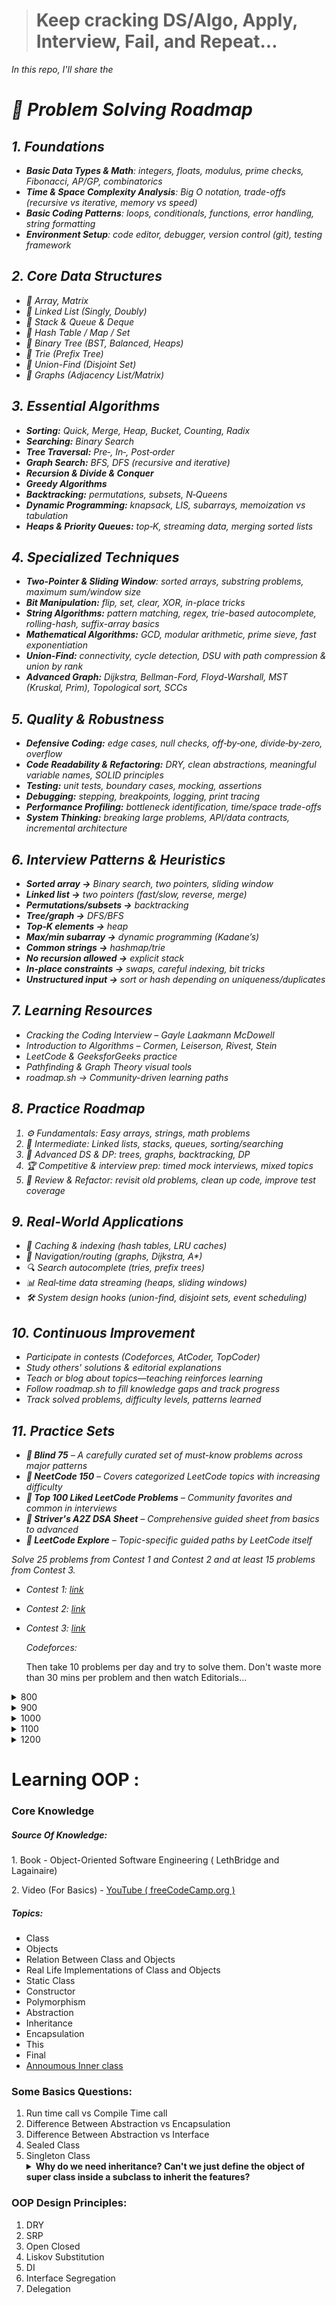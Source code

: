 > <h1> Keep cracking DS/Algo, Apply, Interview, Fail, and Repeat... </h1>
<i> In this repo, I'll share the 
<!DOCTYPE html>
<html lang="en">
<head>
    <meta charset="UTF-8">
    <meta http-equiv="X-UA-Compatible" content="IE=edge">
    <meta name="viewport" content="width=device-width, initial-scale=1.0">
</head>
<body>
    <div id = "algorithm">
 <h1>🔧 Problem Solving Roadmap</h1>

<h2>1. Foundations</h2>
<ul>
  <li><strong>Basic Data Types & Math</strong>: integers, floats, modulus, prime checks, Fibonacci, AP/GP, combinatorics</li>
  <li><strong>Time & Space Complexity Analysis</strong>: Big O notation, trade-offs (recursive vs iterative, memory vs speed)</li>
  <li><strong>Basic Coding Patterns</strong>: loops, conditionals, functions, error handling, string formatting</li>
  <li><strong>Environment Setup</strong>: code editor, debugger, version control (git), testing framework</li>
</ul>

<h2>2. Core Data Structures</h2>
<ul>
  <li>📗 Array, Matrix</li>
  <li>📘 Linked List (Singly, Doubly)</li>
  <li>📙 Stack & Queue & Deque</li>
  <li>📕 Hash Table / Map / Set</li>
  <li>📗 Binary Tree (BST, Balanced, Heaps)</li>
  <li>📘 Trie (Prefix Tree)</li>
  <li>📙 Union-Find (Disjoint Set)</li>
  <li>📕 Graphs (Adjacency List/Matrix)</li>
</ul>

<h2>3. Essential Algorithms</h2>
<ul>
  <li><strong>Sorting:</strong> Quick, Merge, Heap, Bucket, Counting, Radix</li>
  <li><strong>Searching:</strong> Binary Search</li>
  <li><strong>Tree Traversal:</strong> Pre‑, In‑, Post‑order</li>
  <li><strong>Graph Search:</strong> BFS, DFS (recursive and iterative)</li>
  <li><strong>Recursion & Divide & Conquer</strong></li>
  <li><strong>Greedy Algorithms</strong></li>
  <li><strong>Backtracking:</strong> permutations, subsets, N‑Queens</li>
  <li><strong>Dynamic Programming:</strong> knapsack, LIS, subarrays, memoization vs tabulation</li>
  <li><strong>Heaps & Priority Queues:</strong> top‑K, streaming data, merging sorted lists</li>
</ul>

<h2>4. Specialized Techniques</h2>
<ul>
  <li><strong>Two-Pointer & Sliding Window</strong>: sorted arrays, substring problems, maximum sum/window size</li>
  <li><strong>Bit Manipulation:</strong> flip, set, clear, XOR, in-place tricks</li>
  <li><strong>String Algorithms:</strong> pattern matching, regex, trie-based autocomplete, rolling-hash, suffix-array basics</li>
  <li><strong>Mathematical Algorithms:</strong> GCD, modular arithmetic, prime sieve, fast exponentiation</li>
  <li><strong>Union-Find:</strong> connectivity, cycle detection, DSU with path compression & union by rank</li>
  <li><strong>Advanced Graph:</strong> Dijkstra, Bellman-Ford, Floyd-Warshall, MST (Kruskal, Prim), Topological sort, SCCs</li>
</ul>

<h2>5. Quality & Robustness</h2>
<ul>
  <li><strong>Defensive Coding:</strong> edge cases, null checks, off‑by‑one, divide‑by‑zero, overflow</li>
  <li><strong>Code Readability & Refactoring:</strong> DRY, clean abstractions, meaningful variable names, SOLID principles</li>
  <li><strong>Testing:</strong> unit tests, boundary cases, mocking, assertions</li>
  <li><strong>Debugging:</strong> stepping, breakpoints, logging, print tracing</li>
  <li><strong>Performance Profiling:</strong> bottleneck identification, time/space trade-offs</li>
  <li><strong>System Thinking:</strong> breaking large problems, API/data contracts, incremental architecture</li>
</ul>

<h2>6. Interview Patterns & Heuristics</h2>
<ul>
  <li><strong>Sorted array →</strong> Binary search, two pointers, sliding window</li>
  <li><strong>Linked list →</strong> two pointers (fast/slow, reverse, merge)</li>
  <li><strong>Permutations/subsets →</strong> backtracking</li>
  <li><strong>Tree/graph →</strong> DFS/BFS</li>
  <li><strong>Top‑K elements →</strong> heap</li>
  <li><strong>Max/min subarray →</strong> dynamic programming (Kadane’s)</li>
  <li><strong>Common strings →</strong> hashmap/trie</li>
  <li><strong>No recursion allowed →</strong> explicit stack</li>
  <li><strong>In-place constraints →</strong> swaps, careful indexing, bit tricks</li>
  <li><strong>Unstructured input →</strong> sort or hash depending on uniqueness/duplicates</li>
</ul>

<h2>7. Learning Resources</h2>
<ul>
  <li><i>Cracking the Coding Interview</i> – Gayle Laakmann McDowell</li>
  <li><i>Introduction to Algorithms</i> – Cormen, Leiserson, Rivest, Stein</li>
  <li>LeetCode & GeeksforGeeks practice</li>
  <li>Pathfinding & Graph Theory visual tools</li>
  <li>roadmap.sh → Community-driven learning paths</li>
</ul>

<h2>8. Practice Roadmap</h2>
<ol>
  <li>⚙️ Fundamentals: Easy arrays, strings, math problems</li>
  <li>🚧 Intermediate: Linked lists, stacks, queues, sorting/searching</li>
  <li>🌳 Advanced DS & DP: trees, graphs, backtracking, DP</li>
  <li>🏆 Competitive & interview prep: timed mock interviews, mixed topics</li>
  <li>🔁 Review & Refactor: revisit old problems, clean up code, improve test coverage</li>
</ol>

<h2>9. Real-World Applications</h2>
<ul>
  <li>🔐 Caching & indexing (hash tables, LRU caches)</li>
  <li>🚗 Navigation/routing (graphs, Dijkstra, A*)</li>
  <li>🔍 Search autocomplete (tries, prefix trees)</li>
  <li>📊 Real‑time data streaming (heaps, sliding windows)</li>
  <li>🛠️ System design hooks (union-find, disjoint sets, event scheduling)</li>
</ul>

<h2>10. Continuous Improvement</h2>
<ul>
  <li>Participate in contests (Codeforces, AtCoder, TopCoder)</li>
  <li>Study others' solutions & editorial explanations</li>
  <li>Teach or blog about topics—teaching reinforces learning</li>
  <li>Follow roadmap.sh to fill knowledge gaps and track progress</li>
  <li>Track solved problems, difficulty levels, patterns learned</li>
</ul>

<h2>11. Practice Sets</h2>
<ul>
  <li><strong>🔹 Blind 75</strong> – A carefully curated set of must-know problems across major patterns</li>
  <li><strong>🔹 NeetCode 150</strong> – Covers categorized LeetCode topics with increasing difficulty</li>
  <li><strong>🔹 Top 100 Liked LeetCode Problems</strong> – Community favorites and common in interviews</li>
  <li><strong>🔹 Striver's A2Z DSA Sheet</strong> – Comprehensive guided sheet from basics to advanced</li>
  <li><strong>🔹 LeetCode Explore</strong> – Topic-specific guided paths by LeetCode itself</li>
</ul>


Solve $25$ problems from Contest 1 and Contest 2 and at least $15$ problems from Contest 3.
- Contest 1: [link](https://codeforces.com/group/MWSDmqGsZm/contest/219158)
- Contest 2: [link](https://codeforces.com/group/MWSDmqGsZm/contest/219432)
- Contest 3: [link](https://vjudge.net/contest/468964)

  Codeforces:
  </i>

    <p>Then take 10 problems per day and try to solve them. Don't waste more than 30 mins per problem and then watch Editorials...</p>
<details>
  <summary><span id=800>800</span></summary>

| #   | ID    | Problem                                                                                   | Rating |
|-----|-------|-------------------------------------------------------------------------------------------|--------|
| 1   | 1351A | [A+B (Trial Problem)](https://codeforces.com/problemset/problem/1351/A)                   | 800    |
| 2   | 281A  | [Word Capitalization](https://codeforces.com/problemset/problem/281/A)                    | 800    |
| 3   | 1088A | [Ehab and another construction problem](https://codeforces.com/problemset/problem/1088/A) | 800    |
| 4   | 1096A | [Find Divisible](https://codeforces.com/problemset/problem/1096/A)                        | 800    |
| 5   | 266A  | [Stones on the Table](https://codeforces.com/problemset/problem/266/A)                    | 800    |
| 6   | 1028A | [Find Square](https://codeforces.com/problemset/problem/1028/A)                           | 800    |
| 7   | 1389A | [LCM Problem](https://codeforces.com/problemset/problem/1389/A)                           | 800    |
| 8   | 678A  | [Johny Likes Numbers](https://codeforces.com/problemset/problem/678/A)                    | 800    |
| 9   | 1493A | [Anti-knapsack](https://codeforces.com/problemset/problem/1493/A)                         | 800    |
| 10  | 1047A | [Little C Loves 3 I](https://codeforces.com/problemset/problem/1047/A)                    | 800    |
| 11  | 1520B | [Ordinary Numbers](https://codeforces.com/problemset/problem/1520/B)                      | 800    |
| 12  | 271A  | [Beautiful Year](https://codeforces.com/problemset/problem/271/A)                         | 800    |
| 13  | 22A   | [Second Order Statistics](https://codeforces.com/problemset/problem/22/A)                 | 800    |
| 14  | 1512A | [Spy Detected!](https://codeforces.com/problemset/problem/1512/A)                         | 800    |
| 15  | 702A  | [Maximum Increase](https://codeforces.com/problemset/problem/702/A)                       | 800    |
| 16  | 1328A | [Divisibility Problem](https://codeforces.com/problemset/problem/1328/A)                  | 800    |
| 17  | 32B   | [Borze](https://codeforces.com/problemset/problem/32/B)                                   | 800    |
| 18  | 16A   | [Flag](https://codeforces.com/problemset/problem/16/A)                                    | 800    |
| 19  | 443A  | [Anton and Letters](https://codeforces.com/problemset/problem/443/A)                      | 800    |
| 20  | 1385A | [Three Pairwise Maximums](https://codeforces.com/problemset/problem/1385/A)               | 800    |
| 21  | 440A  | [Forgotten Episode](https://codeforces.com/problemset/problem/440/A)                      | 800    |
| 22  | 1283A | [Minutes Before the New Year](https://codeforces.com/problemset/problem/1283/A)           | 800    |
| 23  | 1003A | [Polycarp's Pockets](https://codeforces.com/problemset/problem/1003/A)                    | 800    |
| 24  | 1269A | [Equation](https://codeforces.com/problemset/problem/1269/A)                              | 800    |
| 25  | 1517A | [Sum of 2050](https://codeforces.com/problemset/problem/1517/A)                           | 800    |
| 26  | 1228A | [Distinct Digits](https://codeforces.com/problemset/problem/1228/A)                       | 800    |
| 27  | 900A  | [Find Extra One](https://codeforces.com/problemset/problem/900/A)                         | 800    |
| 28  | 1183A | [Nearest Interesting Number](https://codeforces.com/problemset/problem/1183/A)            | 800    |
| 29  | 520A  | [Pangram](https://codeforces.com/problemset/problem/520/A)                                | 800    |
| 30  | 1514A | [Perfectly Imperfect Array](https://codeforces.com/problemset/problem/1514/A)             | 800    |
| 31  | 546A  | [Soldier and Bananas](https://codeforces.com/problemset/problem/546/A)                    | 800    |
| 32  | 630A  | [Again Twenty Five!](https://codeforces.com/problemset/problem/630/A)                     | 800    |
| 33  | 34A   | [Reconnaissance 2](https://codeforces.com/problemset/problem/34/A)                        | 800    |
| 34  | 1411A | [In-game Chat](https://codeforces.com/problemset/problem/1411/A)                          | 800    |
| 35  | 1296A | [Array with Odd Sum](https://codeforces.com/problemset/problem/1296/A)                    | 800    |
| 36  | 486A  | [Calculating Function](https://codeforces.com/problemset/problem/486/A)                   | 800    |
| 37  | 1154A | [Restoring Three Numbers](https://codeforces.com/problemset/problem/1154/A)               | 800    |
| 38  | 50A   | [Domino piling](https://codeforces.com/problemset/problem/50/A)                           | 800    |
| 39  | 749A  | [Bachgold Problem](https://codeforces.com/problemset/problem/749/A)                       | 800    |
| 40  | 41A   | [Translation](https://codeforces.com/problemset/problem/41/A)                             | 800    |
| 41  | 1005A | [Tanya and Stairways](https://codeforces.com/problemset/problem/1005/A)                   | 800    |
| 42  | 710A  | [King Moves](https://codeforces.com/problemset/problem/710/A)                             | 800    |
| 43  | 339A  | [Helpful Maths](https://codeforces.com/problemset/problem/339/A)                          | 800    |
| 44  | 384A  | [Coder](https://codeforces.com/problemset/problem/384/A)                                  | 800    |
| 45  | 47A   | [Triangular numbers](https://codeforces.com/problemset/problem/47/A)                      | 800    |
| 46  | 1220A | [Cards](https://codeforces.com/problemset/problem/1220/A)                                 | 800    |
| 47  | 1325A | [EhAb AnD gCd](https://codeforces.com/problemset/problem/1325/A)                          | 800    |
| 48  | 1030A | [In Search of an Easy Problem](https://codeforces.com/problemset/problem/1030/A)          | 800    |
| 49  | 386A  | [Second-Price Auction](https://codeforces.com/problemset/problem/386/A)                   | 800    |
| 50  | 837A  | [Text Volume](https://codeforces.com/problemset/problem/837/A)                            | 800    |
| 51  | 802G  | [Fake News (easy)](https://codeforces.com/problemset/problem/802/G)                       | 800    |
| 52  | 454A  | [Little Pony and Crystal Mine](https://codeforces.com/problemset/problem/454/A)           | 800    |
| 53  | 1230A | [Dawid and Bags of Candies](https://codeforces.com/problemset/problem/1230/A)             | 800    |
| 54  | 615A  | [Bulbs](https://codeforces.com/problemset/problem/615/A)                                  | 800    |
| 55  | 1421A | [XORwice](https://codeforces.com/problemset/problem/1421/A)                               | 800    |
| 56  | 421A  | [Pasha and Hamsters](https://codeforces.com/problemset/problem/421/A)                     | 800    |
| 57  | 1118A | [Water Buying](https://codeforces.com/problemset/problem/1118/A)                          | 800    |
| 58  | 1194A | [Remove a Progression](https://codeforces.com/problemset/problem/1194/A)                  | 800    |
| 59  | 158A  | [Next Round](https://codeforces.com/problemset/problem/158/A)                             | 800    |
| 60  | 1065A | [Vasya and Chocolate](https://codeforces.com/problemset/problem/1065/A)                   | 800    |
| 61  | 1176A | [Divide it!](https://codeforces.com/problemset/problem/1176/A)                            | 800    |
| 62  | 965A  | [Paper Airplanes](https://codeforces.com/problemset/problem/965/A)                        | 800    |
| 63  | 228A  | [Is your horseshoe on the other hoof?](https://codeforces.com/problemset/problem/228/A)   | 800    |
| 64  | 426A  | [Sereja and Mugs](https://codeforces.com/problemset/problem/426/A)                        | 800    |
| 65  | 14A   | [Letter](https://codeforces.com/problemset/problem/14/A)                                  | 800    |
| 66  | 1436A | [Reorder](https://codeforces.com/problemset/problem/1436/A)                               | 800    |
| 67  | 32A   | [Reconnaissance](https://codeforces.com/problemset/problem/32/A)                          | 800    |
| 68  | 1370A | [Maximum GCD](https://codeforces.com/problemset/problem/1370/A)                           | 800    |
| 69  | 181A  | [Series of Crimes](https://codeforces.com/problemset/problem/181/A)                       | 800    |
| 70  | 411A  | [Password Check](https://codeforces.com/problemset/problem/411/A)                         | 800    |
| 71  | 469A  | [I Wanna Be the Guy](https://codeforces.com/problemset/problem/469/A)                     | 800    |
| 72  | 467A  | [George and Accommodation](https://codeforces.com/problemset/problem/467/A)               | 800    |
| 73  | 1512B | [Almost Rectangle](https://codeforces.com/problemset/problem/1512/B)                      | 800    |
| 74  | 1527A | [And Then There Were K](https://codeforces.com/problemset/problem/1527/A)                 | 800    |
| 75  | 831B  | [Keyboard Layouts](https://codeforces.com/problemset/problem/831/B)                       | 800    |
| 76  | 996A  | [Hit the Lottery](https://codeforces.com/problemset/problem/996/A)                        | 800    |
| 77  | 977A  | [Wrong Subtraction](https://codeforces.com/problemset/problem/977/A)                      | 800    |
| 78  | 705A  | [Hulk](https://codeforces.com/problemset/problem/705/A)                                   | 800    |
| 79  | 884A  | [Book Reading](https://codeforces.com/problemset/problem/884/A)                           | 800    |
| 80  | 988A  | [Diverse Team](https://codeforces.com/problemset/problem/988/A)                           | 800    |
| 81  | 978A  | [Remove Duplicates](https://codeforces.com/problemset/problem/978/A)                      | 800    |
| 82  | 1343B | [Balanced Array](https://codeforces.com/problemset/problem/1343/B)                        | 800    |
| 83  | 1325B | [CopyCopyCopyCopyCopy](https://codeforces.com/problemset/problem/1325/B)                  | 800    |
| 84  | 1513A | [Array and Peaks](https://codeforces.com/problemset/problem/1513/A)                       | 800    |
| 85  | 1445A | [Array Rearrangment](https://codeforces.com/problemset/problem/1445/A)                    | 800    |
| 86  | 1323A | [Even Subset Sum Problem](https://codeforces.com/problemset/problem/1323/A)               | 800    |
| 87  | 1454A | [Special Permutation](https://codeforces.com/problemset/problem/1454/A)                   | 800    |
| 88  | 1061A | [Coins](https://codeforces.com/problemset/problem/1061/A)                                 | 800    |
| 89  | 112A  | [Petya and Strings](https://codeforces.com/problemset/problem/112/A)                      | 800    |
| 90  | 984A  | [Game](https://codeforces.com/problemset/problem/984/A)                                   | 800    |
| 91  | 1398A | [Bad Triangle](https://codeforces.com/problemset/problem/1398/A)                          | 800    |
| 92  | 1352A | [Sum of Round Numbers](https://codeforces.com/problemset/problem/1352/A)                  | 800    |
| 93  | 1422A | [Fence](https://codeforces.com/problemset/problem/1422/A)                                 | 800    |
| 94  | 1102A | [Integer Sequence Dividing](https://codeforces.com/problemset/problem/1102/A)             | 800    |
| 95  | 49A   | [Sleuth](https://codeforces.com/problemset/problem/49/A)                                  | 800    |
| 96  | 214A  | [System of Equations](https://codeforces.com/problemset/problem/214/A)                    | 800    |
| 97  | 734A  | [Anton and Danik](https://codeforces.com/problemset/problem/734/A)                        | 800    |
| 98  | 701A  | [Cards](https://codeforces.com/problemset/problem/701/A)                                  | 800    |
| 99  | 59A   | [Word](https://codeforces.com/problemset/problem/59/A)                                    | 800    |
| 100 | 1056A | [Determine Line](https://codeforces.com/problemset/problem/1056/A)                        | 800    |
| 101 | 492A  | [Vanya and Cubes](https://codeforces.com/problemset/problem/492/A)                        | 800    |
| 102 | 1374A | [Required Remainder](https://codeforces.com/problemset/problem/1374/A)                    | 800    |
| 103 | 1207A | [There Are Two Types Of Burgers](https://codeforces.com/problemset/problem/1207/A)        | 800    |
| 104 | 1472B | [Fair Division](https://codeforces.com/problemset/problem/1472/B)                         | 800    |
| 105 | 472A  | [Design Tutorial: Learn from Math](https://codeforces.com/problemset/problem/472/A)       | 800    |
| 106 | 1454B | [Unique Bid Auction](https://codeforces.com/problemset/problem/1454/B)                    | 800    |
| 107 | 1526A | [Mean Inequality](https://codeforces.com/problemset/problem/1526/A)                       | 800    |
| 108 | 581A  | [Vasya the Hipster](https://codeforces.com/problemset/problem/581/A)                      | 800    |
| 109 | 38A   | [Army](https://codeforces.com/problemset/problem/38/A)                                    | 800    |
| 110 | 1080A | [Petya and Origami](https://codeforces.com/problemset/problem/1080/A)                     | 800    |
</details>

<details>
  <summary><span id=900>900</span></summary>

| #   | ID    | Problem                                                                       | Rating |
|-----|-------|-------------------------------------------------------------------------------|--------|
| 1   | 1462C | [Unique Number](https://codeforces.com/problemset/problem/1462/C)             | 900    |
| 2   | 26A   | [Almost Prime](https://codeforces.com/problemset/problem/26/A)                | 900    |
| 3   | 44A   | [Indian Summer](https://codeforces.com/problemset/problem/44/A)               | 900    |
| 4   | 1351B | [Square?](https://codeforces.com/problemset/problem/1351/B)                   | 900    |
| 5   | 130A  | [Hexagonal numbers](https://codeforces.com/problemset/problem/130/A)          | 900    |
| 6   | 1475A | [Odd Divisor](https://codeforces.com/problemset/problem/1475/A)               | 900    |
| 7   | 1380A | [Three Indices](https://codeforces.com/problemset/problem/1380/A)             | 900    |
| 8   | 52A   | [123-sequence](https://codeforces.com/problemset/problem/52/A)                | 900    |
| 9   | 1057A | [Bmail Computer Network](https://codeforces.com/problemset/problem/1057/A)    | 900    |
| 10  | 267A  | [Subtractions](https://codeforces.com/problemset/problem/267/A)               | 900    |
| 11  | 622B  | [The Time](https://codeforces.com/problemset/problem/622/B)                   | 900    |
| 12  | 320A  | [Magic Numbers](https://codeforces.com/problemset/problem/320/A)              | 900    |
| 13  | 1225A | [Forgetting Things](https://codeforces.com/problemset/problem/1225/A)         | 900    |
| 14  | 474A  | [Keyboard](https://codeforces.com/problemset/problem/474/A)                   | 900    |
| 15  | 34B   | [Sale](https://codeforces.com/problemset/problem/34/B)                        | 900    |
| 16  | 275A  | [Lights Out](https://codeforces.com/problemset/problem/275/A)                 | 900    |
| 17  | 424A  | [Squats](https://codeforces.com/problemset/problem/424/A)                     | 900    |
| 18  | 96A   | [Football](https://codeforces.com/problemset/problem/96/A)                    | 900    |
| 19  | 1535B | [Array Reodering](https://codeforces.com/problemset/problem/1535/B)           | 900    |
| 20  | 621A  | [Wet Shark and Odd and Even](https://codeforces.com/problemset/problem/621/A) | 900    |
| 21  | 670A  | [Holidays](https://codeforces.com/problemset/problem/670/A)                   | 900    |
| 22  | 1110A | [Parity](https://codeforces.com/problemset/problem/1110/A)                    | 900    |
| 23  | 808A  | [Lucky Year](https://codeforces.com/problemset/problem/808/A)                 | 900    |
| 24  | 1436B | [Prime Square](https://codeforces.com/problemset/problem/1436/B)              | 900    |
| 25  | 863A  | [Quasi-palindrome](https://codeforces.com/problemset/problem/863/A)           | 900    |
| 26  | 914A  | [Perfect Squares](https://codeforces.com/problemset/problem/914/A)            | 900    |
| 27  | 1047B | [Cover Points](https://codeforces.com/problemset/problem/1047/B)              | 900    |
| 28  | 1208A | [XORinacci](https://codeforces.com/problemset/problem/1208/A)                 | 900    |
| 29  | 892A  | [Greed](https://codeforces.com/problemset/problem/892/A)                      | 900    |
| 30  | 299B  | [Ksusha the Squirrel](https://codeforces.com/problemset/problem/299/B)        | 900    |
| 31  | 16B   | [Burglar and Matches](https://codeforces.com/problemset/problem/16/B)         | 900    |
| 32  | 11A   | [Increasing Sequence](https://codeforces.com/problemset/problem/11/A)         | 900    |
| 33  | 1175A | [From Hero to Zero](https://codeforces.com/problemset/problem/1175/A)         | 900    |
| 34  | 263B  | [Squares](https://codeforces.com/problemset/problem/263/B)                    | 900    |
| 35  | 1475B | [New Year's Number](https://codeforces.com/problemset/problem/1475/B)         | 900    |
| 36  | 598A  | [Tricky Sum](https://codeforces.com/problemset/problem/598/A)                 | 900    |
| 37  | 6A    | [Triangle](https://codeforces.com/problemset/problem/6/A)                     | 900    |
| 38  | 847G  | [University Classes](https://codeforces.com/problemset/problem/847/G)         | 900    |
| 39  | 980A  | [Links and Pearls](https://codeforces.com/problemset/problem/980/A)           | 900    |
| 40  | 1496A | [Split it!](https://codeforces.com/problemset/problem/1496/A)                 | 900    |
| 41  | 870A  | [Search for Pretty Integers](https://codeforces.com/problemset/problem/870/A) | 900    |
| 42  | 1095B | [Array Stabilization](https://codeforces.com/problemset/problem/1095/B)       | 900    |
| 43  | 318A  | [Even Odds](https://codeforces.com/problemset/problem/318/A)                  | 900    |
</details>

<details>
  <summary><span id=1000>1000</span></summary>

| #   | ID    | Problem                                                                            | Rating |
|-----|-------|------------------------------------------------------------------------------------|--------|
| 1   | 37A   | [Towers](https://codeforces.com/problemset/problem/37/A)                           | 1000   |
| 2   | 1177A | [Digits Sequence (Easy Edition)](https://codeforces.com/problemset/problem/1177/A) | 1000   |
| 3   | 753A  | [Santa Claus and Candies](https://codeforces.com/problemset/problem/753/A)         | 1000   |
| 4   | 1256A | [Payment Without Change](https://codeforces.com/problemset/problem/1256/A)         | 1000   |
| 5   | 691A  | [Fashion in Berland](https://codeforces.com/problemset/problem/691/A)              | 1000   |
| 6   | 299A  | [Ksusha and Array](https://codeforces.com/problemset/problem/299/A)                | 1000   |
| 7   | 560A  | [Currency System in Geraldion](https://codeforces.com/problemset/problem/560/A)    | 1000   |
| 8   | 1101A | [Minimum Integer](https://codeforces.com/problemset/problem/1101/A)                | 1000   |
| 9   | 1174A | [Ehab Fails to Be Thanos](https://codeforces.com/problemset/problem/1174/A)        | 1000   |
| 10  | 462A  | [Appleman and Easy Task](https://codeforces.com/problemset/problem/462/A)          | 1000   |
| 11  | 1051B | [Relatively Prime Pairs](https://codeforces.com/problemset/problem/1051/B)         | 1000   |
| 12  | 43A   | [Football](https://codeforces.com/problemset/problem/43/A)                         | 1000   |
| 13  | 35A   | [Shell Game](https://codeforces.com/problemset/problem/35/A)                       | 1000   |
| 14  | 584A  | [Olesya and Rodion](https://codeforces.com/problemset/problem/584/A)               | 1000   |
| 15  | 124A  | [The number of positions](https://codeforces.com/problemset/problem/124/A)         | 1000   |
| 16  | 29A   | [Spit Problem](https://codeforces.com/problemset/problem/29/A)                     | 1000   |
| 17  | 1A    | [Theatre Square](https://codeforces.com/problemset/problem/1/A)                    | 1000   |
| 18  | 1312B | [Bogosort](https://codeforces.com/problemset/problem/1312/B)                       | 1000   |
| 19  | 1230B | [Ania and Minimizing](https://codeforces.com/problemset/problem/1230/B)            | 1000   |
| 20  | 1133A | [Middle of the Contest](https://codeforces.com/problemset/problem/1133/A)          | 1000   |
| 21  | 1090M | [The Pleasant Walk](https://codeforces.com/problemset/problem/1090/M)              | 1000   |
| 22  | 1520C | [Not Adjacent Matrix](https://codeforces.com/problemset/problem/1520/C)            | 1000   |
| 23  | 1211A | [Three Problems](https://codeforces.com/problemset/problem/1211/A)                 | 1000   |
| 24  | 798A  | [Mike and palindrome](https://codeforces.com/problemset/problem/798/A)             | 1000   |
| 25  | 1182A | [Filling Shapes](https://codeforces.com/problemset/problem/1182/A)                 | 1000   |
| 26  | 118A  | [String Task](https://codeforces.com/problemset/problem/118/A)                     | 1000   |
| 27  | 109A  | [Lucky Sum of Digits](https://codeforces.com/problemset/problem/109/A)             | 1000   |
| 28  | 13A   | [Numbers](https://codeforces.com/problemset/problem/13/A)                          | 1000   |
| 29  | 72G   | [Fibonacci army](https://codeforces.com/problemset/problem/72/G)                   | 1000   |
| 30  | 352A  | [Jeff and Digits](https://codeforces.com/problemset/problem/352/A)                 | 1000   |
| 31  | 1107B | [Digital root](https://codeforces.com/problemset/problem/1107/B)                   | 1000   |
| 32  | 476A  | [Dreamoon and Stairs](https://codeforces.com/problemset/problem/476/A)             | 1000   |
| 33  | 219A  | [k-String](https://codeforces.com/problemset/problem/219/A)                        | 1000   |
| 34  | 58A   | [Chat room](https://codeforces.com/problemset/problem/58/A)                        | 1000   |
| 35  | 1411B | [Fair Numbers](https://codeforces.com/problemset/problem/1411/B)                   | 1000   |
| 36  | 887A  | [Div. 64](https://codeforces.com/problemset/problem/887/A)                         | 1000   |
| 37  | 108A  | [Palindromic Times](https://codeforces.com/problemset/problem/108/A)               | 1000   |
| 38  | 1405B | [Array Cancellation](https://codeforces.com/problemset/problem/1405/B)             | 1000   |
| 39  | 1199B | [Water Lily](https://codeforces.com/problemset/problem/1199/B)                     | 1000   |
| 40  | 622A  | [Infinite Sequence](https://codeforces.com/problemset/problem/622/A)               | 1000   |
| 41  | 3A    | [Shortest path of the king](https://codeforces.com/problemset/problem/3/A)         | 1000   |
| 42  | 1485A | [Add and Divide](https://codeforces.com/problemset/problem/1485/A)                 | 1000   |
| 43  | 535A  | [Tavas and Nafas](https://codeforces.com/problemset/problem/535/A)                 | 1000   |
| 44  | 1257B | [Magic Stick](https://codeforces.com/problemset/problem/1257/B)                    | 1000   |
| 45  | 118B  | [Present from Lena](https://codeforces.com/problemset/problem/118/B)               | 1000   |
| 46  | 859B  | [Lazy Security Guard](https://codeforces.com/problemset/problem/859/B)             | 1000   |
| 47  | 131A  | [cAPS lOCK](https://codeforces.com/problemset/problem/131/A)                       | 1000   |
| 48  | 379A  | [New Year Candles](https://codeforces.com/problemset/problem/379/A)                | 1000   |
| 49  | 1418A | [Buying Torches](https://codeforces.com/problemset/problem/1418/A)                 | 1000   |
| 50  | 1088B | [Ehab and subtraction](https://codeforces.com/problemset/problem/1088/B)           | 1000   |
| 51  | 1476A | [K-divisible Sum](https://codeforces.com/problemset/problem/1476/A)                | 1000   |
| 52  | 322A  | [Ciel and Dancing](https://codeforces.com/problemset/problem/322/A)                | 1000   |
| 53  | 1165B | [Polycarp Training](https://codeforces.com/problemset/problem/1165/B)              | 1000   |
| 54  | 420A  | [Start Up](https://codeforces.com/problemset/problem/420/A)                        | 1000   |
| 55  | 1008B | [Turn the Rectangles](https://codeforces.com/problemset/problem/1008/B)            | 1000   |
| 56  | 577A  | [Multiplication Table](https://codeforces.com/problemset/problem/577/A)            | 1000   |
| 57  | 452A  | [Eevee](https://codeforces.com/problemset/problem/452/A)                           | 1000   |
| 58  | 69A   | [Young Physicist](https://codeforces.com/problemset/problem/69/A)                  | 1000   |
| 59  | 334A  | [Candy Bags](https://codeforces.com/problemset/problem/334/A)                      | 1000   |
| 60  | 102B  | [Sum of Digits](https://codeforces.com/problemset/problem/102/B)                   | 1000   |
| 61  | 507A  | [Amr and Music](https://codeforces.com/problemset/problem/507/A)                   | 1000   |
| 62  | 1346A | [Color Revolution](https://codeforces.com/problemset/problem/1346/A)               | 1000   |
| 63  | 120A  | [Elevator](https://codeforces.com/problemset/problem/120/A)                        | 1000   |
</details>

<details>
  <summary><span id=1100>1100</span></summary>

| #   | ID     | Problem                                                                                | Rating |
|-----|--------|----------------------------------------------------------------------------------------|--------|
| 1   | 797A   | [k-Factorization](https://codeforces.com/problemset/problem/797/A)                     | 1100   |
| 2   | 188D   | [Asterisks](https://codeforces.com/problemset/problem/188/D)                           | 1100   |
| 3   | 188A   | [Hexagonal Numbers](https://codeforces.com/problemset/problem/188/A)                   | 1100   |
| 4   | 919B   | [Perfect Number](https://codeforces.com/problemset/problem/919/B)                      | 1100   |
| 5   | 162A   | [Pentagonal numbers](https://codeforces.com/problemset/problem/162/A)                  | 1100   |
| 6   | 911A   | [Nearest Minimums](https://codeforces.com/problemset/problem/911/A)                    | 1100   |
| 7   | 630C   | [Lucky Numbers](https://codeforces.com/problemset/problem/630/C)                       | 1100   |
| 8   | 382A   | [Ksenia and Pan Scales](https://codeforces.com/problemset/problem/382/A)               | 1100   |
| 9   | 224A   | [Parallelepiped](https://codeforces.com/problemset/problem/224/A)                      | 1100   |
| 10  | 25B    | [Phone numbers](https://codeforces.com/problemset/problem/25/B)                        | 1100   |
| 11  | 501B   | [Misha and Changing Handles](https://codeforces.com/problemset/problem/501/B)          | 1100   |
| 12  | 312A   | [Whose sentence is it?](https://codeforces.com/problemset/problem/312/A)               | 1100   |
| 13  | 43B    | [Letter](https://codeforces.com/problemset/problem/43/B)                               | 1100   |
| 14  | 1117A  | [Best Subsegment](https://codeforces.com/problemset/problem/1117/A)                    | 1100   |
| 15  | 349A   | [Cinema Line](https://codeforces.com/problemset/problem/349/A)                         | 1100   |
| 16  | 365A   | [Good Number](https://codeforces.com/problemset/problem/365/A)                         | 1100   |
| 17  | 100A   | [Carpeting the Room](https://codeforces.com/problemset/problem/100/A)                  | 1100   |
| 18  | 456A   | [Laptops](https://codeforces.com/problemset/problem/456/A)                             | 1100   |
| 19  | 1478B  | [Nezzar and Lucky Number](https://codeforces.com/problemset/problem/1478/B)            | 1100   |
| 20  | 12B    | [Correct Solution?](https://codeforces.com/problemset/problem/12/B)                    | 1100   |
| 21  | 39D    | [Cubical Planet](https://codeforces.com/problemset/problem/39/D)                       | 1100   |
| 22  | 534A   | [Exam](https://codeforces.com/problemset/problem/534/A)                                | 1100   |
| 23  | 1213B  | [Bad Prices](https://codeforces.com/problemset/problem/1213/B)                         | 1100   |
| 24  | 300A   | [Array](https://codeforces.com/problemset/problem/300/A)                               | 1100   |
| 25  | 825A   | [Binary Protocol](https://codeforces.com/problemset/problem/825/A)                     | 1100   |
| 26  | 1366A  | [Shovels and Swords](https://codeforces.com/problemset/problem/1366/A)                 | 1100   |
| 27  | 53A    | [Autocomplete](https://codeforces.com/problemset/problem/53/A)                         | 1100   |
| 28  | 1288B  | [Yet Another Meme Problem](https://codeforces.com/problemset/problem/1288/B)           | 1100   |
| 29  | 296A   | [Yaroslav and Permutations](https://codeforces.com/problemset/problem/296/A)           | 1100   |
| 30  | 630J   | [Divisibility](https://codeforces.com/problemset/problem/630/J)                        | 1100   |
| 31  | 1001A  | [Generate plus state or minus state](https://codeforces.com/problemset/problem/1001/A) | 1100   |
| 32  | 841B   | [Godsend](https://codeforces.com/problemset/problem/841/B)                             | 1100   |
| 33  | 835B   | [The number on the board](https://codeforces.com/problemset/problem/835/B)             | 1100   |
| 34  | 755B   | [PolandBall and Game](https://codeforces.com/problemset/problem/755/B)                 | 1100   |
| 35  | 1060B  | [Maximum Sum of Digits](https://codeforces.com/problemset/problem/1060/B)              | 1100   |
| 36  | 433A   | [Kitahara Haruki's Gift](https://codeforces.com/problemset/problem/433/A)              | 1100   |
| 37  | 82A    | [Double Cola](https://codeforces.com/problemset/problem/82/A)                          | 1100   |
| 38  | 877A   | [Alex and broken contest](https://codeforces.com/problemset/problem/877/A)             | 1100   |
| 39  | 12C    | [Fruits](https://codeforces.com/problemset/problem/12/C)                               | 1100   |
| 40  | 362B   | [Petya and Staircases](https://codeforces.com/problemset/problem/362/B)                | 1100   |
| 41  | 1327A  | [Sum of Odd Integers](https://codeforces.com/problemset/problem/1327/A)                | 1100   |
| 42  | 858A   | [k-rounding](https://codeforces.com/problemset/problem/858/A)                          | 1100   |
| 43  | 270A   | [Fancy Fence](https://codeforces.com/problemset/problem/270/A)                         | 1100   |
| 44  | 186A   | [Comparing Strings](https://codeforces.com/problemset/problem/186/A)                   | 1100   |
| 45  | 1511B  | [GCD Length](https://codeforces.com/problemset/problem/1511/B)                         | 1100   |
| 46  | 475A   | [Bayan Bus](https://codeforces.com/problemset/problem/475/A)                           | 1100   |
| 47  | 596A   | [Wilbur and Swimming Pool](https://codeforces.com/problemset/problem/596/A)            | 1100   |
| 48  | 1115G1 | [AND oracle](https://codeforces.com/problemset/problem/1115/G1)                        | 1100   |
| 49  | 6B     | [President's Office](https://codeforces.com/problemset/problem/6/B)                    | 1100   |
| 50  | 1490C  | [Sum of Cubes](https://codeforces.com/problemset/problem/1490/C)                       | 1100   |
</details>

<details>
  <summary><span id=1200>1200</span></summary>

| #   | ID     | Problem                                                                                               | Rating |
|-----|--------|-------------------------------------------------------------------------------------------------------|--------|
| 1   | 1520D  | [Same Differences](https://codeforces.com/problemset/problem/1520/D)                                  | 1200   |
| 2   | 23A    | [You're Given a String...](https://codeforces.com/problemset/problem/23/A)                            | 1200   |
| 3   | 1315C  | [Restoring Permutation](https://codeforces.com/problemset/problem/1315/C)                             | 1200   |
| 4   | 5B     | [Center Alignment](https://codeforces.com/problemset/problem/5/B)                                     | 1200   |
| 5   | 1352C  | [K-th Not Divisible by n](https://codeforces.com/problemset/problem/1352/C)                           | 1200   |
| 6   | 803B   | [Distances to Zero](https://codeforces.com/problemset/problem/803/B)                                  | 1200   |
| 7   | 1001H  | [Oracle for f(x) = parity of the number of 1s in x](https://codeforces.com/problemset/problem/1001/H) | 1200   |
| 8   | 38B    | [Chess](https://codeforces.com/problemset/problem/38/B)                                               | 1200   |
| 9   | 47B    | [Coins](https://codeforces.com/problemset/problem/47/B)                                               | 1200   |
| 10  | 18C    | [Stripe](https://codeforces.com/problemset/problem/18/C)                                              | 1200   |
| 11  | 134A   | [Average Numbers](https://codeforces.com/problemset/problem/134/A)                                    | 1200   |
| 12  | 55A    | [Flea travel](https://codeforces.com/problemset/problem/55/A)                                         | 1200   |
| 13  | 489A   | [SwapSort](https://codeforces.com/problemset/problem/489/A)                                           | 1200   |
| 14  | 1352B  | [Same Parity Summands](https://codeforces.com/problemset/problem/1352/B)                              | 1200   |
| 15  | 459A   | [Pashmak and Garden](https://codeforces.com/problemset/problem/459/A)                                 | 1200   |
| 16  | 1213C  | [Book Reading](https://codeforces.com/problemset/problem/1213/C)                                      | 1200   |
| 17  | 754A   | [Lesha and array splitting](https://codeforces.com/problemset/problem/754/A)                          | 1200   |
| 18  | 1028B  | [Unnatural Conditions](https://codeforces.com/problemset/problem/1028/B)                              | 1200   |
| 19  | 27A    | [Next Test](https://codeforces.com/problemset/problem/27/A)                                           | 1200   |
| 20  | 217A   | [Ice Skating](https://codeforces.com/problemset/problem/217/A)                                        | 1200   |
| 21  | 1497C1 | [k-LCM (easy version)](https://codeforces.com/problemset/problem/1497/C1)                             | 1200   |
| 22  | 683A   | [The Check of the Point](https://codeforces.com/problemset/problem/683/A)                             | 1200   |
| 23  | 254A   | [Cards with Numbers](https://codeforces.com/problemset/problem/254/A)                                 | 1200   |
| 24  | 31A    | [Worms Evolution](https://codeforces.com/problemset/problem/31/A)                                     | 1200   |
| 25  | 660A   | [Co-prime Array](https://codeforces.com/problemset/problem/660/A)                                     | 1200   |
| 26  | 1076B  | [Divisor Subtraction](https://codeforces.com/problemset/problem/1076/B)                               | 1200   |
| 27  | 53C    | [Little Frog](https://codeforces.com/problemset/problem/53/C)                                         | 1200   |
| 28  | 1143B  | [Nirvana](https://codeforces.com/problemset/problem/1143/B)                                           | 1200   |
| 29  | 630B   | [Moore's Law](https://codeforces.com/problemset/problem/630/B)                                        | 1200   |
| 30  | 6C     | [Alice, Bob and Chocolate](https://codeforces.com/problemset/problem/6/C)                             | 1200   |
| 31  | 489B   | [BerSU Ball](https://codeforces.com/problemset/problem/489/B)                                         | 1200   |
| 32  | 1363A  | [Odd Selection](https://codeforces.com/problemset/problem/1363/A)                                     | 1200   |
| 33  | 1203B  | [Equal Rectangles](https://codeforces.com/problemset/problem/1203/B)                                  | 1200   |
| 34  | 1514B  | [AND 0, Sum Big](https://codeforces.com/problemset/problem/1514/B)                                    | 1200   |
| 35  | 239A   | [Two Bags of Potatoes](https://codeforces.com/problemset/problem/239/A)                               | 1200   |
| 36  | 1406B  | [Maximum Product](https://codeforces.com/problemset/problem/1406/B)                                   | 1200   |
| 37  | 552B   | [Vanya and Books](https://codeforces.com/problemset/problem/552/B)                                    | 1200   |
| 38  | 466A   | [Cheap Travel](https://codeforces.com/problemset/problem/466/A)                                       | 1200   |
| 39  | 749B   | [Parallelogram is Back](https://codeforces.com/problemset/problem/749/B)                              | 1200   |
| 40  | 1068B  | [LCM](https://codeforces.com/problemset/problem/1068/B)                                               | 1200   |
| 41  | 9C     | [Hexadecimal's Numbers](https://codeforces.com/problemset/problem/9/C)                                | 1200   |
| 42  | 1174B  | [Ehab Is an Odd Person](https://codeforces.com/problemset/problem/1174/B)                             | 1200   |
| 43  | 802M   | [April Fools' Problem (easy)](https://codeforces.com/problemset/problem/802/M)                        | 1200   |
| 44  | 1104B  | [Game with string](https://codeforces.com/problemset/problem/1104/B)                                  | 1200   |
| 45  | 982A   | [Row](https://codeforces.com/problemset/problem/982/A)                                                | 1200   |
| 46  | 630R   | [Game](https://codeforces.com/problemset/problem/630/R)                                               | 1200   |
| 47  | 59B    | [Fortune Telling](https://codeforces.com/problemset/problem/59/B)                                     | 1200   |
| 48  | 78B    | [Easter Eggs](https://codeforces.com/problemset/problem/78/B)                                         | 1200   |
| 49  | 1364A  | [XXXXX](https://codeforces.com/problemset/problem/1364/A)                                             | 1200   |
| 50  | 999C   | [Alphabetic Removals](https://codeforces.com/problemset/problem/999/C)                                | 1200   |
| 51  | 842A   | [Kirill And The Game](https://codeforces.com/problemset/problem/842/A)                                | 1200   |
| 52  | 1512D  | [Corrupted Array](https://codeforces.com/problemset/problem/1512/D)                                   | 1200   |
| 53  | 523A   | [Rotate, Flip and Zoom](https://codeforces.com/problemset/problem/523/A)                              | 1200   |
| 54  | 454B   | [Little Pony and Sort by Shift](https://codeforces.com/problemset/problem/454/B)                      | 1200   |
| 55  | 765C   | [Table Tennis Game 2](https://codeforces.com/problemset/problem/765/C)                                | 1200   |
| 56  | 892B   | [Wrath](https://codeforces.com/problemset/problem/892/B)                                              | 1200   |
| 57  | 554B   | [Ohana Cleans Up](https://codeforces.com/problemset/problem/554/B)                                    | 1200   |
| 58  | 1433D  | [Districts Connection](https://codeforces.com/problemset/problem/1433/D)                              | 1200   |
| 59  | 977C   | [Less or Equal](https://codeforces.com/problemset/problem/977/C)                                      | 1200   |
</details> 

</details>




<div id="OOP">
<h1>Learning OOP : </h1>
<h3>Core Knowledge</h3>
<h5>
<i>Source Of Knowledge:</i>
</h5>
<p>1. Book - Object-Oriented Software Engineering ( LethBridge and Lagainaire)</p>
<p>2. Video (For Basics) -
<a href="https://www.youtube.com/watch?v=SiBw7os-_zI&ab_channel=freeCodeCamp.org">YouTube ( freeCodeCamp.org )</a> </p>
<h5><i>Topics:</i></h5>
<ul>
<li>Class</li>
<li>Objects</li>
<li>Relation Between Class and Objects</li>
<li>Real Life Implementations of Class and Objects</li>
<li>Static Class</li>
<li>Constructor</li>
<li>Polymorphism</li>
<li>Abstraction</li>
<li>Inheritance</li>
<li>Encapsulation</li>
<li>This</li>
<li>Final</li>
<li><a href = "https://www.geeksforgeeks.org/anonymous-inner-class-java/">Annoumous Inner class</a></li>
</ul>
<h3>Some Basics Questions: </h3>
<ol>
<li>Run time call vs Compile Time call</li>
<li>Difference Between Abstraction vs Encapsulation</li>
<li>Difference Between Abstraction vs Interface</li>
<li>Sealed Class</li>
<li>Singleton Class</li>
<details>
<summary>
<span id=800><b>Why do we need inheritance? Can't we just define the object of super class inside a subclass to inherit the features?</b> </span></summary>
Hello world
</details>
        </ol>
        <h3>OOP Design Principles:</h3>
        <ol>
        <li>DRY</li>
        <li>SRP</li>
        <li>Open Closed</li>
        <li>Liskov Substitution</li>
        <li>DI</li>
        <li>Interface Segregation</li>
        <li>Delegation</li>
        </ol>
    </div>
</body>
</html>

